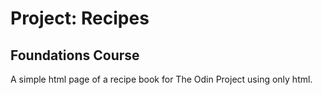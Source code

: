 # Project: Recipes
## Foundations Course

A simple html page of a recipe book for The Odin Project using only html.